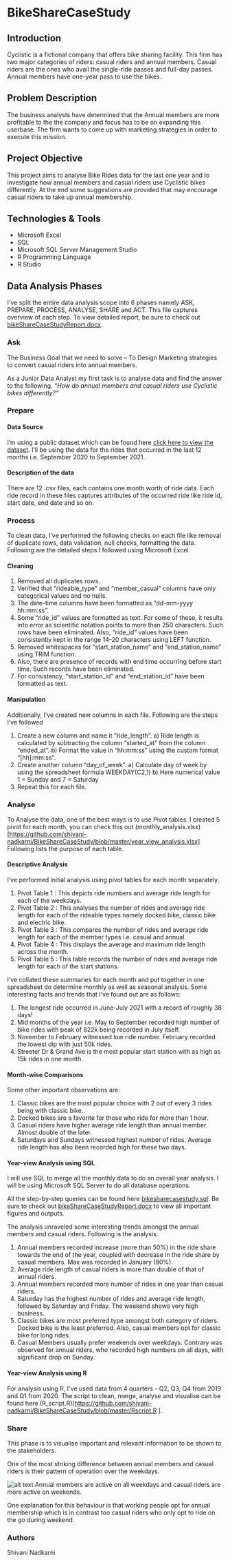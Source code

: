# BikeShareCaseStudy
## Introduction
Cyclistic is a fictional company that offers bike sharing facility. This firm has two major categories of riders: casual riders and annual members. Casual riders are the ones who avail the single-ride passes and full-day passes. Annual members have one-year pass to use the bikes. 

## Problem Description 
The business analysts have determined that the Annual members are more profitable to the the company and focus has to be on expanding this userbase. The firm wants to come up with marketing strategies in order to execute this mission.

## Project Objective
This project aims to analyse Bike Rides data for the last one year and to investigate how annual members and casual riders use Cyclistic bikes differently. At the end some suggestions are provided that may encourage casual riders to take up annual membership.

## Technologies & Tools
* Microsoft Excel
* SQL
* Microsoft SQL Server Management Studio
* R Programming Language
* R Studio

## Data Analysis Phases
I've split the entire data analysis scope into 6 phases namely ASK, PREPARE, PROCESS, ANALYSE, SHARE and ACT. This file captures overview of each step. To view detailed report, be sure to check out [bikeShareCaseStudyReport.docx](https://github.com/shivani-nadkarni/BikeShareCaseStudy/blob/master/caseStudyReport.docx).

### Ask
The Business Goal that we need to solve – To Design  Marketing strategies to convert casual riders into annual members.

As a Junior Data Analyst my first task is to analyse data and find the answer to the following.
*“How do annual members and casual riders use Cyclistic bikes differently?”*

### Prepare

#### Data Source
I’m using a public dataset which can be found here [click here to view the dataset](https://divvy-tripdata.s3.amazonaws.com/index.html).
I’ll be using the data for the rides that occurred in the last 12 months i.e. September 2020 to September 2021.

#### Description of the data
There are 12 .csv files, each contains one month worth of ride data. Each ride record in these files captures attributes of the occurred ride like ride id, start date, end date and so on.

### Process

To clean data, I’ve performed the following checks on each file like removal of duplicate rows, data validation, null checks, formatting the data. Following are the detailed steps I followed using Microsoft Excel

#### Cleaning

1.	Removed all duplicates rows.
2.	Verified that “rideable_type” and “member_casual” columns have only categorical values and no nulls.
3.	The date-time columns have been formatted as “dd-mm-yyyy hh:mm:ss”.
4.	Some “ride_id” values are formatted as text. For some of these, it results into error as scientific notation points to more than 250 characters. Such rows have been eliminated. Also, “ride_id” values have been consistently kept in the range 14-20 characters using LEFT function.
5.	Removed whitespaces for “start_station_name” and “end_station_name” using TRIM function.
6.	Also, there are presence of records with end time occurring before start time. Such records have been eliminated.
7.	For consistency, “start_station_id” and “end_station_id” have been formatted as text.

#### Manipulation
Additionally, I’ve created new columns in each file. Following are the steps I’ve followed
1)	Create a new column and name it “ride_length”.
a)	Ride length is calculated by subtracting the column “started_at” from the column “ended_at”. 
b)	Format the value in “hh:mm:ss” using the custom format “[hh]:mm:ss”.
2)	Create another column “day_of_week”.
a)	Calculate day of week by using the spreadsheet formula WEEKDAY(C2,1)
b)	Here numerical value 1 = Sunday and 7 = Saturday
3)	Repeat this for each file.

### Analyse

To Analyse the data, one of the best ways is to use Pivot tables. I created 5 pivot for each month, you can check this out (monthly_analysis.xlsx)[https://github.com/shivani-nadkarni/BikeShareCaseStudy/blob/master/year_view_analysis.xlsx] Following lists the purpose of each table. 

#### Descriptive Analysis
I’ve performed initial analysis using pivot tables for each month separately.
1)	Pivot Table 1 : This depicts ride numbers and average ride length for each of the weekdays.
2)	Pivot Table 2 : This analyses the number of rides and average ride length for each of the rideable types namely docked bike, classic bike and electric bike.
3)	Pivot Table 3 : This compares the number of rides and average ride length for each of the member types i.e. casual and annual.
4)	Pivot Table 4 : This displays the average and maximum ride length across the month.
5)	Pivot Table 5 : This table records the number of rides and average ride length for each of the start stations.

I’ve collated these summaries for each month and put together in one spreadsheet do determine monthly as well as seasonal analysis.
Some interesting facts and trends that I’ve found out are as follows:
1)	The longest ride occurred in June-July 2021 with a record of roughly 38 days!
2)	Mid months of the year i.e. May to September recorded high number of bike rides with peak of 822k being recorded in July itself.
3)	November to February witnessed low ride number. February recorded the lowest dip with just 50k rides.
4)	Streeter Dr & Grand Ave is the most popular start station with as high as 15k rides in one month.

#### Month-wise Comparisons
Some other important observations are:

1)	Classic bikes are the most popular choice with 2 out of every 3 rides being with classic bike..
2)	Docked bikes are a favorite for those who ride for more than 1 hour.
3)	Casual riders have higher average ride length than annual member. Almost double of the later.
4)	Saturdays and Sundays witnessed highest number of rides. Average ride length has also been recorded high for these two days.

#### Year-view Analysis using SQL
I will use SQL to merge all the monthly data to do an overall year analysis. I will be using Microsoft SQL Server to do all database operations.

All the step-by-step queries can be found here [bikesharecasestudy.sql](https://github.com/shivani-nadkarni/BikeShareCaseStudy/blob/master/SQLscript.sql). Be sure to check out [bikeShareCaseStudyReport.docx](https://github.com/shivani-nadkarni/BikeShareCaseStudy/blob/master/caseStudyReport.docx) to view all important figures and outputs.

The analysis unraveled some interesting trends amongst the annual members and casual riders. Following is the analysis.

1)	Annual members recorded increase (more than 50%) in the ride share towards the end of the year, coupled with decrease in the ride share by casual members.  Max was recorded in January (80%).
2)	Average ride length of casual riders is more than double of that of annual riders.
3)	Annual members recorded more number of rides in one year than casual riders.
4)	Saturday has the highest number of rides and average ride length, followed by Saturday and Friday. The weekend shows very high business.
5)	Classic bikes are most preferred type amongst both category of riders. Docked bike is the least preferred. Also, casual members opt for classic bike for long rides.
6)	Casual Members usually prefer weekends over weekdays. Contrary was observed for annual riders, who recorded high numbers on all days, with significant drop on Sunday.

#### Year-view Analysis using R

For analysis using R, I've used data from 4 quarters - Q2, Q3, Q4 from 2019 and Q1 from 2020. The script to clean, merge, analyse and visualise can be found here (R_script.R)[https://github.com/shivani-nadkarni/BikeShareCaseStudy/blob/master/Rscript.R ].

### Share

This phase is to visualise important and relevant information to be shown to the stakeholders.

One of the most striking difference between annual members and casual riders is their pattern of operation over the weekdays.

![alt text](https://github.com/shivani-nadkarni/BikeShareCaseStudy/blob/master/images/weeklyRides_bar.png)
Annual members are active on all weekdays and casual riders are more active on weekends.

One explanation for this behaviour is that working people opt for annual membership which is in contrast too casual riders who only opt to ride on the go during weekend.

### Authors

Shivani Nadkarni
